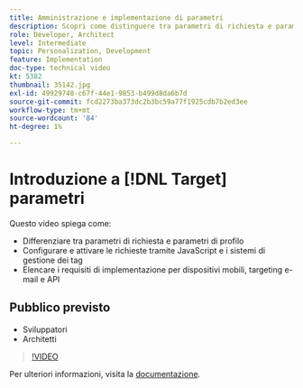 ```yaml
---
title: Amministrazione e implementazione di parametri
description: Scopri come distinguere tra parametri di richiesta e parametri di profilo, configurare e attivare le richieste utilizzando JavaScript e i sistemi di gestione dei tag. Comprendi i requisiti di implementazione per dispositivi mobili, targeting e-mail e API.
role: Developer, Architect
level: Intermediate
topic: Personalization, Development
feature: Implementation
doc-type: technical video
kt: 5382
thumbnail: 35142.jpg
exl-id: 49929748-c67f-44e1-9853-b499d8da6b7d
source-git-commit: fcd2273ba373dc2b3bc59a77f1925cdb7b2ed3ee
workflow-type: tm+mt
source-wordcount: '84'
ht-degree: 1%

---
```


# Introduzione a [!DNL Target] parametri

Questo video spiega come:

* Differenziare tra parametri di richiesta e parametri di profilo
* Configurare e attivare le richieste tramite JavaScript e i sistemi di gestione dei tag
* Elencare i requisiti di implementazione per dispositivi mobili, targeting e-mail e API

## Pubblico previsto

* Sviluppatori
* Architetti

>[!VIDEO](https://video.tv.adobe.com/v/35142/?quality=12)

Per ulteriori informazioni, visita la [documentazione](https://experienceleague.adobe.com/docs/target/using/implement-target/implementing-target.html?lang=en).

